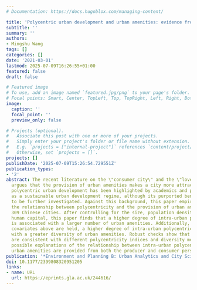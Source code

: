 ```yaml
---
# Documentation: https://docs.hugoblox.com/managing-content/

title: 'Polycentric urban development and urban amenities: evidence from Chinese cities'
subtitle: ''
summary: ''
authors:
- Mingshu Wang
tags: []
categories: []
date: '2021-03-01'
lastmod: 2025-07-09T16:26:55+01:00
featured: false
draft: false

# Featured image
# To use, add an image named `featured.jpg/png` to your page's folder.
# Focal points: Smart, Center, TopLeft, Top, TopRight, Left, Right, BottomLeft, Bottom, BottomRight.
image:
  caption: ''
  focal_point: ''
  preview_only: false

# Projects (optional).
#   Associate this post with one or more of your projects.
#   Simply enter your project's folder or file name without extension.
#   E.g. `projects = ["internal-project"]` references `content/project/deep-learning/index.md`.
#   Otherwise, set `projects = []`.
projects: []
publishDate: '2025-07-09T15:26:54.729551Z'
publication_types:
- '2'
abstract: The recent literature on the \"consumer city\" and the \"love of variety\"
  argues that the provision of urban amenities makes a city more attractive. Meanwhile,
  polycentric urban development has been highlighted by academics and policymakers
  as a sustainable urban development regime, although its purported benefits need
  to be further investigated. Against this background, this paper empirically examines
  the relationship between polycentricity and the provision of urban amenities in
  309 Chinese cities. After controlling for the size, population density, wage, and
  human capital, this paper finds that a higher degree of intra-urban polycentricity
  is associated with a larger number of urban amenities. Additionally, when all the
  covariates above are held, a higher degree of intra-urban polycentricity is associated
  with a greater diversity of urban amenities. Robust checks show that these findings
  are consistent with different polycentricity indices and diversity measures. Finally,
  possible explanations of the relationship between intra-urban polycentricity and
  urban amenities are provided from both the producer and consumer perspectives.
publication: '*Environment and Planning B: Urban Analytics and City Science*'
doi: 10.1177/2399808320951205
links:
- name: URL
  url: https://eprints.gla.ac.uk/244616/
---
```


